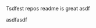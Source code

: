 Tsdfest repos readme is great asdf







asdfasdf












































































































